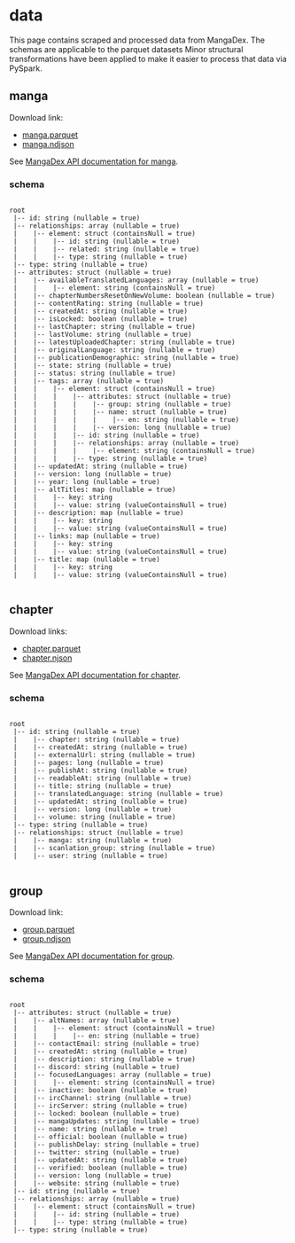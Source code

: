 # data

This page contains scraped and processed data from MangaDex.
The schemas are applicable to the parquet datasets
Minor structural transformations have been applied to make it easier to process that data via PySpark.

## manga

Download link:

- [manga.parquet](/api/v1/data/manga.parquet)
- [manga.ndjson](/api/v1/data/manga.ndjson)

See [MangaDex API documentation for manga](https://api.mangadex.org/docs/docs/manga/).

### schema

<div class="schema">

```
root
 |-- id: string (nullable = true)
 |-- relationships: array (nullable = true)
 |    |-- element: struct (containsNull = true)
 |    |    |-- id: string (nullable = true)
 |    |    |-- related: string (nullable = true)
 |    |    |-- type: string (nullable = true)
 |-- type: string (nullable = true)
 |-- attributes: struct (nullable = true)
 |    |-- availableTranslatedLanguages: array (nullable = true)
 |    |    |-- element: string (containsNull = true)
 |    |-- chapterNumbersResetOnNewVolume: boolean (nullable = true)
 |    |-- contentRating: string (nullable = true)
 |    |-- createdAt: string (nullable = true)
 |    |-- isLocked: boolean (nullable = true)
 |    |-- lastChapter: string (nullable = true)
 |    |-- lastVolume: string (nullable = true)
 |    |-- latestUploadedChapter: string (nullable = true)
 |    |-- originalLanguage: string (nullable = true)
 |    |-- publicationDemographic: string (nullable = true)
 |    |-- state: string (nullable = true)
 |    |-- status: string (nullable = true)
 |    |-- tags: array (nullable = true)
 |    |    |-- element: struct (containsNull = true)
 |    |    |    |-- attributes: struct (nullable = true)
 |    |    |    |    |-- group: string (nullable = true)
 |    |    |    |    |-- name: struct (nullable = true)
 |    |    |    |    |    |-- en: string (nullable = true)
 |    |    |    |    |-- version: long (nullable = true)
 |    |    |    |-- id: string (nullable = true)
 |    |    |    |-- relationships: array (nullable = true)
 |    |    |    |    |-- element: string (containsNull = true)
 |    |    |    |-- type: string (nullable = true)
 |    |-- updatedAt: string (nullable = true)
 |    |-- version: long (nullable = true)
 |    |-- year: long (nullable = true)
 |    |-- altTitles: map (nullable = true)
 |    |    |-- key: string
 |    |    |-- value: string (valueContainsNull = true)
 |    |-- description: map (nullable = true)
 |    |    |-- key: string
 |    |    |-- value: string (valueContainsNull = true)
 |    |-- links: map (nullable = true)
 |    |    |-- key: string
 |    |    |-- value: string (valueContainsNull = true)
 |    |-- title: map (nullable = true)
 |    |    |-- key: string
 |    |    |-- value: string (valueContainsNull = true)
```

</div>

## chapter

Download links:

- [chapter.parquet](/api/v1/data/chapter.parquet)
- [chapter.njson](/api/v1/data/chapter.njson)

See [MangaDex API documentation for chapter](https://api.mangadex.org/docs/docs/chapter/).

### schema

<div class="schema">

```
root
 |-- id: string (nullable = true)
 |    |-- chapter: string (nullable = true)
 |    |-- createdAt: string (nullable = true)
 |    |-- externalUrl: string (nullable = true)
 |    |-- pages: long (nullable = true)
 |    |-- publishAt: string (nullable = true)
 |    |-- readableAt: string (nullable = true)
 |    |-- title: string (nullable = true)
 |    |-- translatedLanguage: string (nullable = true)
 |    |-- updatedAt: string (nullable = true)
 |    |-- version: long (nullable = true)
 |    |-- volume: string (nullable = true)
 |-- type: string (nullable = true)
 |-- relationships: struct (nullable = true)
 |    |-- manga: string (nullable = true)
 |    |-- scanlation_group: string (nullable = true)
 |    |-- user: string (nullable = true)
```

</div>

## group

Download link:

- [group.parquet](/api/v1/data/group.parquet)
- [group.ndjson](/api/v1/data/group.ndjson)

See [MangaDex API documentation for group](https://api.mangadex.org/docs/docs/group/).

### schema

<div class="schema">

```
root
 |-- attributes: struct (nullable = true)
 |    |-- altNames: array (nullable = true)
 |    |    |-- element: struct (containsNull = true)
 |    |    |    |-- en: string (nullable = true)
 |    |-- contactEmail: string (nullable = true)
 |    |-- createdAt: string (nullable = true)
 |    |-- description: string (nullable = true)
 |    |-- discord: string (nullable = true)
 |    |-- focusedLanguages: array (nullable = true)
 |    |    |-- element: string (containsNull = true)
 |    |-- inactive: boolean (nullable = true)
 |    |-- ircChannel: string (nullable = true)
 |    |-- ircServer: string (nullable = true)
 |    |-- locked: boolean (nullable = true)
 |    |-- mangaUpdates: string (nullable = true)
 |    |-- name: string (nullable = true)
 |    |-- official: boolean (nullable = true)
 |    |-- publishDelay: string (nullable = true)
 |    |-- twitter: string (nullable = true)
 |    |-- updatedAt: string (nullable = true)
 |    |-- verified: boolean (nullable = true)
 |    |-- version: long (nullable = true)
 |    |-- website: string (nullable = true)
 |-- id: string (nullable = true)
 |-- relationships: array (nullable = true)
 |    |-- element: struct (containsNull = true)
 |    |    |-- id: string (nullable = true)
 |    |    |-- type: string (nullable = true)
 |-- type: string (nullable = true)
```

</div>

<style>
.schema {
    overflow-x: auto;
}
</style>
